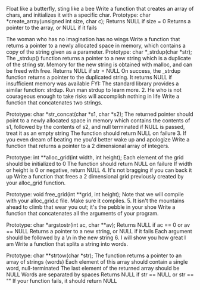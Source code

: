 
Float like a butterfly, sting like a bee Write a function that creates an array of chars, and initializes it with a specific char. Prototype: char *create_array(unsigned int size, char c); Returns NULL if size = 0 Returns a pointer to the array, or NULL if it fails

The woman who has no imagination has no wings Write a function that returns a pointer to a newly allocated space in memory, which contains a copy of the string given as a parameter. Prototype: char *_strdup(char *str); The _strdup() function returns a pointer to a new string which is a duplicate of the string str. Memory for the new string is obtained with malloc, and can be freed with free. Returns NULL if str = NULL On success, the _strdup function returns a pointer to the duplicated string. It returns NULL if insufficient memory was available FYI: The standard library provides a similar function: strdup. Run man strdup to learn more. 2. He who is not courageous enough to take risks will accomplish nothing in life Write a function that concatenates two strings.

Prototype: char *str_concat(char *s1, char *s2); The returned pointer should point to a newly allocated space in memory which contains the contents of s1, followed by the contents of s2, and null terminated if NULL is passed, treat it as an empty string The function should return NULL on failure 3. If you even dream of beating me you'd better wake up and apologize Write a function that returns a pointer to a 2 dimensional array of integers.

Prototype: int **alloc_grid(int width, int height); Each element of the grid should be initialized to 0 The function should return NULL on failure If width or height is 0 or negative, return NULL 4. It's not bragging if you can back it up Write a function that frees a 2 dimensional grid previously created by your alloc_grid function.

Prototype: void free_grid(int **grid, int height); Note that we will compile with your alloc_grid.c file. Make sure it compiles. 5. It isn't the mountains ahead to climb that wear you out; it's the pebble in your shoe Write a function that concatenates all the arguments of your program.

Prototype: char *argstostr(int ac, char **av); Returns NULL if ac == 0 or av == NULL Returns a pointer to a new string, or NULL if it fails Each argument should be followed by a \n in the new string 6. I will show you how great I am Write a function that splits a string into words.

Prototype: char **strtow(char *str); The function returns a pointer to an array of strings (words) Each element of this array should contain a single word, null-terminated The last element of the returned array should be NULL Words are separated by spaces Returns NULL if str == NULL or str == "" If your function fails, it should return NULL
